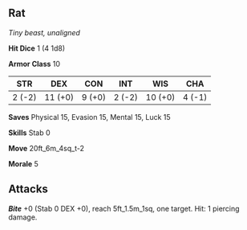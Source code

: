 ## Rat

*Tiny beast, unaligned*

**Hit Dice** 1 (4 1d8)

**Armor Class** 10

| STR     | DEX     | CON     | INT     | WIS     | CHA     |
|---------|---------|---------|---------|---------|---------|
|  2 (-2) | 11 (+0) |  9 (+0) |  2 (-2) | 10 (+0) |  4 (-1) |

**Saves** Physical 15, Evasion 15, Mental 15, Luck 15

**Skills** Stab 0

**Move** 20ft\_6m\_4sq\_t-2

**Morale** 5

## Attacks

***Bite*** +0 (Stab 0 DEX +0), reach 5ft\_1.5m\_1sq, one target. Hit: 1 piercing damage.

